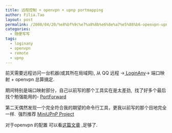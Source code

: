 ```yaml
---
title: 远程控制 + openvpn + upnp portmapping
author: Filia.Tao
layout: post
permalink: /2008/04/20/%e8%bf%9c%e7%a8%8b%e6%8e%a7%e5%88%b6-openvpn-upnp-portmapping/
categories:
  - 随便写写
tags:
  - loginany
  - openvpn
  - remote
  - upnp
---
```

前天需要远程访问一台机器(或其所在局域网), 从 QQ 远程 -><a href="http://blog.filia.cn/wp-admin/www.loginany.com" target="_blank"> LoginAny</a>-> 端口映射 + openvpn 总算搞定.

期间特别是端口映射部分，自己以前写的那个工具实在是太差劲,  找了好多个最后找个勉强能用的- <a href="http://sourceforge.net/projects/upnpportforward/" target="_blank">PortForward</a>

第二天偶然发现一个完全符合我的期望的命令行工具，更我以前写的那个目地完全一样.  强烈推荐 <a href="http://miniupnp.free.fr/" target="_blank">MiniUPnP Project </a>

对于openvpn 的配置 可以看<a href="http://www.huaidan.org/blog/article.asp?id=1617" target="_blank">这篇文章</a> ,足够了.